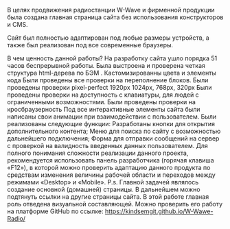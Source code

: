 В целях продвижения радиостанции W-Wave и фирменной продукции была создана главная страница сайта без использования конструкторов и CMS. 

Сайт был полностью адаптирован под любые размеры устройств, а также был реализован под все современные браузеры.

В чем ценность данной работы?
На разработку сайта ушло порядка 51 часов беспрерывной работы. 
Была выстроена и проверена четкая структура html-дерева по БЭМ . 
Кастомизированны цвета и элементы  кода 
Были проведены все проверки на переполнение блоков. 
Были проведены проверки pixel-perfect 1920px 1024px, 768px, 320px
Были проведены проверки на доступность с клавиатуры, для людей с ограниченными возможностями.
Были проведены проверки на кросбраузерность
Под все интерактивные элементы сайта были написаны свои анимации при взаимодействии с пользователем. 
Были реализованы следующие функции: 
Разработаны кнопки для открытия дополнительного контента; 
Меню для поиска по сайту с возможностью дальнейшего подключения;
Форма для отправки сообщений на сервер с проверкой на валидность введенных данных пользователем.
Для полного понимания сложности реализации данного проекта, рекомендуется использовать панель разработчика (горячая клавиша «F12»), в которой можно проверить адаптацию данного продукта по средствам изменения величины рабочей области и переходов между режимами «Desktop» и «Mobile».
P.s. Главной задачей являлось создание основной (домашней) страницы. В дальнейшем можно подтянуть ссылки на другие страницы сайта.  В этой работе главная роль отведена визуальной составляющей.
Можно проверить его работу на платформе GitHub по ссылке: https://kindsemgit.github.io/W-Wawe-Radio/
